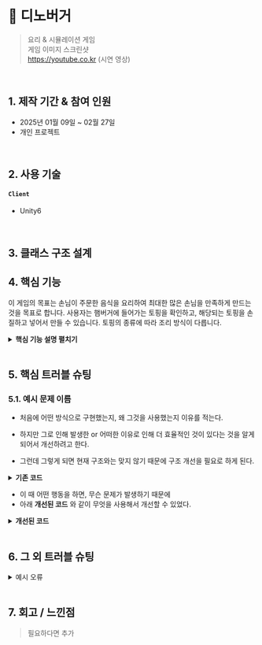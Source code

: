 # 📌 디노버거
>요리 & 시뮬레이션 게임  
>게임 이미지 스크린샷  
>https://youtube.co.kr (시연 영상)

</br>

## 1. 제작 기간 & 참여 인원
- 2025년 01월 09일 ~ 02월 27일
- 개인 프로젝트

</br>

## 2. 사용 기술
#### `Client`
- Unity6

</br>

## 3. 클래스 구조 설계

## 4. 핵심 기능
이 게임의 목표는 손님이 주문한 음식을 요리하여 최대한 많은 손님을 만족하게 만드는 것을 목표로 합니다.
사용자는 햄버거에 들어가는 토핑을 확인하고, 해당되는 토핑을 손질하고 넣어서 만들 수 있습니다.
토핑의 종류에 따라 조리 방식이 다릅니다.

<details>
<summary><b>핵심 기능 설명 펼치기</b></summary>
<div markdown="1">

### 4.1. 전체 흐름
이미지 첨부

- **기능** 📌 [코드 확인]()
  - 기능 설명

### 4.2. NPC Spawn
![Guest Spawner](https://github.com/user-attachments/assets/48a913c4-0c12-4b61-89e0-12c53683303f)

- **Spawner 초기화** 📌 [코드 확인](https://github.com/MSKim0215/Dino_Burger/blob/26f141d32664c3031c122082ff2f87f32028f7fd/Assets/Scripts/Manager/Game/GuestManager.cs#L15)
  - 게임이 시작되면 미리 설정된 좌표를 불러와 생성 좌표를 초기화합니다.

- **NPC 생성** 📌 [코드 확인](https://github.com/MSKim0215/Dino_Burger/blob/26f141d32664c3031c122082ff2f87f32028f7fd/Assets/Scripts/Manager/Game/GuestManager.cs#L142)
  - 일정 시간마다 지정된 좌표에 NPC를 생성합니다.
  - 생성은 오브젝트 풀 매니저를 통해 이루어집니다.
 
- **NPC 종류**
  - Car와 Guest로 구성되어 있으며, 각각 해당 Spawner와 Manager가 관리합니다.

### 4.3. NPC Controller

### 4.4. Player Controller

### 4.5. Food Controller

</div>
</details>

</br>

## 5. 핵심 트러블 슈팅
### 5.1. 예시 문제 이름
- 처음에 어떤 방식으로 구현했는지, 왜 그것을 사용했는지 이유를 적는다.

- 하지만 그로 인해 발생한 or 어떠한 이유로 인해 더 효율적인 것이 있다는 것을 알게 되어서 개선하려고 한다.

- 그런데 그렇게 되면 현재 구조와는 맞지 않기 때문에 구조 개선을 필요로 하게 된다.

<details>
<summary><b>기존 코드</b></summary>
<div markdown="1">

~~~c#
// example code
~~~

</div>
</details>

- 이 때 어떤 행동을 하면, 무슨 문제가 발생하기 때문에
- 아래 **개선된 코드** 와 같이 무엇을 사용해서 개선할 수 있었다.

<details>
<summary><b>개선된 코드</b></summary>
<div markdown="1">

~~~c#
// example code
~~~

</div>
</details>

</br>

## 6. 그 외 트러블 슈팅
<details>
<summary>예시 오류</summary>
<div markdown="1">

- 어떤 방식으로 해결함
- 참고 링크 이미지 등 첨부하면 좋을듯
- 오류 문구 첨부도 좋고
- 코드가 필요한 경우 추가

</div>
</details>

</br>

## 7. 회고 / 느낀점
> 필요하다면 추가
